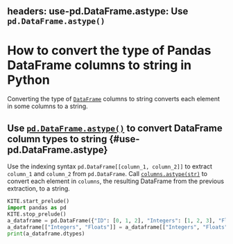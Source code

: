 headers:
    use-pd.DataFrame.astype: Use `pd.DataFrame.astype()`
---
# How to convert the type of Pandas DataFrame columns to string in Python
Converting the type of [`DataFrame`](kite-sym:pandas.DataFrame) columns to string converts each element in some columns to a string.

## Use [`pd.DataFrame.astype()`](kite-sym:pandas.DataFrame.astype) to convert DataFrame column types to string {#use-pd.DataFrame.astype}
Use the indexing syntax `pd.DataFrame[[column_1, column_2]]` to extract `column_1` and `column_2` from `pd.DataFrame`. Call [`columns.astype(str)`](kite-sym:pandas.DataFrame.astype) to convert each element in `columns`, the resulting DataFrame from the previous extraction, to a string.
```python
KITE.start_prelude()
import pandas as pd
KITE.stop_prelude()
a_dataframe = pd.DataFrame({"ID": [0, 1, 2], "Integers": [1, 2, 3], "Floats": [1.0, 2.0, 3.0]})
a_dataframe[["Integers", "Floats"]] = a_dataframe[["Integers", "Floats"]].astype(str)
print(a_dataframe.dtypes)
```
